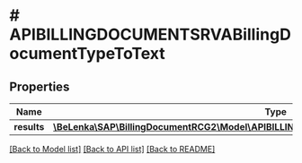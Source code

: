 # # APIBILLINGDOCUMENTSRVABillingDocumentTypeToText

## Properties

Name | Type | Description | Notes
------------ | ------------- | ------------- | -------------
**results** | [**\BeLenka\SAP\BillingDocumentRCG2\Model\APIBILLINGDOCUMENTSRVABillingDocumentTextType[]**](APIBILLINGDOCUMENTSRVABillingDocumentTextType.md) |  | [optional]

[[Back to Model list]](../../README.md#models) [[Back to API list]](../../README.md#endpoints) [[Back to README]](../../README.md)
